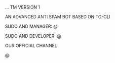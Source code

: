 ... TM VERSION 1

AN ADVANCED ANTI SPAM BOT BASED ON TG-CLI


SUDO AND MANAGER: @ 

SUDO AND DEVELOPER: @

OUR OFFICIAL CHANNEL

@ 
